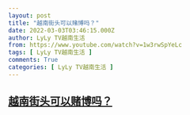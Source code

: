 ```yaml
---
layout: post
title: "越南街头可以赌博吗？"
date: 2022-03-03T03:46:15.000Z
author: LyLy TV越南生活
from: https://www.youtube.com/watch?v=1w3rwSpYeLc
tags: [ LyLy TV越南生活 ]
comments: True
categories: [ LyLy TV越南生活 ]
---
```

<!--1646279175000-->
[越南街头可以赌博吗？](https://www.youtube.com/watch?v=1w3rwSpYeLc)
------

<div>

</div>
